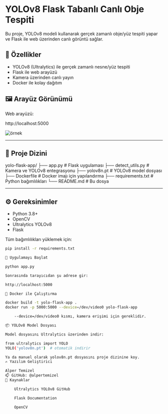 # YOLOv8 Flask Tabanlı Canlı Obje Tespiti

Bu proje, YOLOv8 modeli kullanarak gerçek zamanlı obje/yüz tespiti yapar ve Flask ile web üzerinden canlı görüntü sağlar.

## 🎯 Özellikler

- YOLOv8 (Ultralytics) ile gerçek zamanlı nesne/yüz tespiti
- Flask ile web arayüzü
- Kamera üzerinden canlı yayın
- Docker ile kolay dağıtım

## 🖼️ Arayüz Görünümü

Web arayüzü:

http://localhost:5000


![örnek](https://via.placeholder.com/720x400.png?text=Canl%C4%B1+Obje+Tespiti+%28Web+Aray%C3%BCz%C3%BC%29)

---

## 🧱 Proje Dizini

yolo-flask-app/
├── app.py # Flask uygulaması
├── detect_utils.py # Kamera ve YOLOv8 entegrasyonu
├── yolov8n.pt # YOLOv8 model dosyası
├── Dockerfile # Docker imajı için yapılandırma
├── requirements.txt # Python bağımlılıkları
└── README.md # Bu dosya


---

## ⚙️ Gereksinimler

- Python 3.8+
- OpenCV
- Ultralytics YOLOv8
- Flask

Tüm bağımlılıkları yüklemek için:

```bash
pip install -r requirements.txt

🚀 Uygulamayı Başlat

python app.py

Sonrasında tarayıcıdan şu adrese gir:

http://localhost:5000

🐳 Docker ile Çalıştırma

docker build -t yolo-flask-app .
docker run -p 5000:5000 --device=/dev/video0 yolo-flask-app

    --device=/dev/video0 kısmı, kamera erişimi için gereklidir.

📦 YOLOv8 Model Dosyası

Model dosyasını Ultralytics üzerinden indir:

from ultralytics import YOLO
YOLO('yolov8n.pt')  # otomatik indirir

Ya da manuel olarak yolov8n.pt dosyasını proje dizinine koy.
✍️ Yazılım Geliştirici

Alper Temizel
📫 GitHub: @alpertemizel
🧠 Kaynaklar

    Ultralytics YOLOv8 GitHub

    Flask Documentation

    OpenCV
